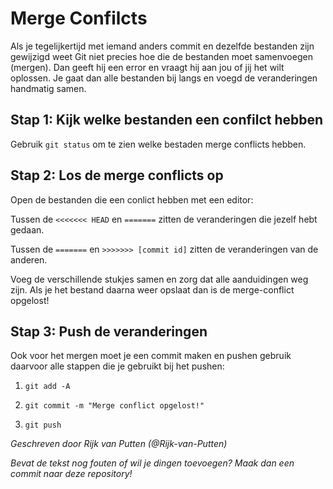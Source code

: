 # **Merge Confilcts**

Als je tegelijkertijd met iemand anders commit en dezelfde bestanden zijn gewijzigd weet Git niet precies hoe die de bestanden moet samenvoegen (mergen). Dan geeft hij een error en vraagt hij aan jou of jij het wilt oplossen. Je gaat dan alle bestanden bij langs en voegd de veranderingen handmatig samen. 

## **Stap 1:** Kijk welke bestanden een confilct hebben

Gebruik `git status` om te zien welke bestaden merge conflicts hebben.

## **Stap 2:** Los de merge conflicts op

Open de bestanden die een conlict hebben met een editor:

Tussen de `<<<<<<< HEAD` en `=======` zitten de veranderingen die jezelf hebt gedaan.

Tussen de `=======` en `>>>>>>> [commit id]` zitten de veranderingen van de anderen.

Voeg de verschillende stukjes samen en zorg dat alle aanduidingen weg zijn. Als je het bestand daarna weer opslaat dan is de merge-conflict opgelost!

## **Stap 3:** Push de veranderingen

Ook voor het mergen moet je een commit maken en pushen gebruik daarvoor alle stappen die je gebruikt bij het pushen:

1. `git add -A`

2. `git commit -m "Merge conflict opgelost!"`

3. `git push`

*Geschreven door Rijk van Putten (@Rijk-van-Putten)*

*Bevat de tekst nog fouten of wil je dingen toevoegen? Maak dan een commit naar deze repository!*
